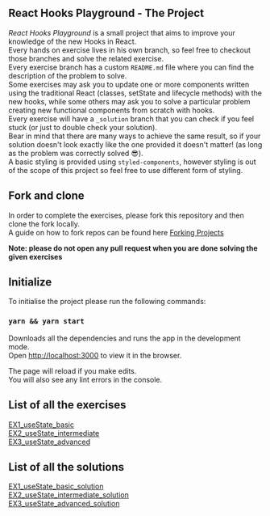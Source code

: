## React Hooks Playground - The Project

_React Hooks Playground_ is a small project that aims to improve your knowledge of the new Hooks in React.<br>
Every hands on exercise lives in his own branch, so feel free to checkout those branches and solve the related exercise.<br>
Every exercise branch has a custom `README.md` file where you can find the description of the problem to solve.<br>
Some exercises may ask you to update one or more components written using the traditional React (classes, setState and lifecycle methods) with the new hooks, while some others may ask you to solve a particular problem creating new functional components from scratch with hooks.<br>
Every exercise will have a `_solution` branch that you can check if you feel stuck (or just to double check your solution).<br>
Bear in mind that there are many ways to achieve the same result, so if your solution doesn't look exactly like the one provided it doesn't matter! (as long as the problem was correctly solved 😎).<br>
A basic styling is provided using `styled-components`, however styling is out of the scope of this project so feel free to use different form of styling.

## Fork and clone

In order to complete the exercises, please fork this repository and then clone the fork locally.<br>
A guide on how to fork repos can be found here [Forking Projects](https://guides.github.com/activities/forking/)<br>

**Note: please do not open any pull request when you are done solving the given exercises**

## Initialize

To initialise the project please run the following commands:

### `yarn && yarn start`

Downloads all the dependencies and runs the app in the development mode.<br>
Open [http://localhost:3000](http://localhost:3000) to view it in the browser.

The page will reload if you make edits.<br>
You will also see any lint errors in the console.

## List of all the exercises

[EX1_useState_basic](https://github.com/stefanolepera/react-hooks-playground/tree/EX1_useState_basic)<br>
[EX2_useState_intermediate](https://github.com/stefanolepera/react-hooks-playground/tree/EX2_useState_intermediate)<br>
[EX3_useState_advanced](https://github.com/stefanolepera/react-hooks-playground/tree/EX3_useState_advanced)<br>

## List of all the solutions

[EX1_useState_basic_solution](https://github.com/stefanolepera/react-hooks-playground/tree/EX1_useState_basic_solution)<br>
[EX2_useState_intermediate_solution](https://github.com/stefanolepera/react-hooks-playground/tree/EX2_useState_intermediate_solution)<br>
[EX3_useState_advanced_solution](https://github.com/stefanolepera/react-hooks-playground/tree/EX3_useState_advanced_solution)<br>
